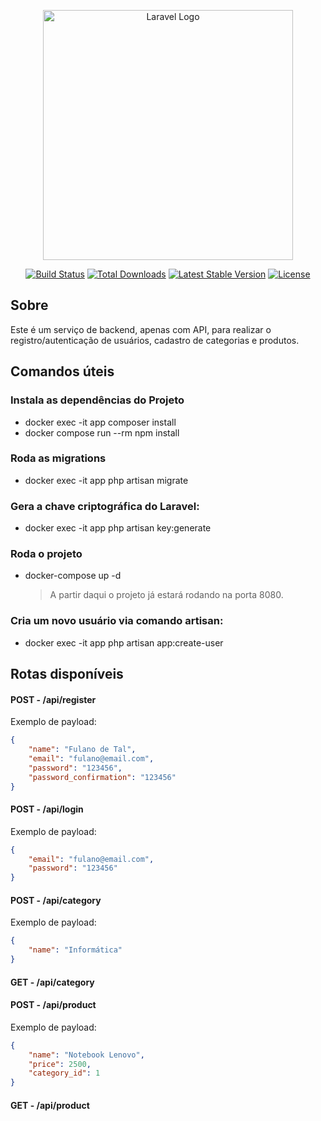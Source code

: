 <p align="center"><a href="https://laravel.com" target="_blank"><img src="https://raw.githubusercontent.com/laravel/art/master/logo-lockup/5%20SVG/2%20CMYK/1%20Full%20Color/laravel-logolockup-cmyk-red.svg" width="400" alt="Laravel Logo"></a></p>

<p align="center">
<a href="https://github.com/laravel/framework/actions"><img src="https://github.com/laravel/framework/workflows/tests/badge.svg" alt="Build Status"></a>
<a href="https://packagist.org/packages/laravel/framework"><img src="https://img.shields.io/packagist/dt/laravel/framework" alt="Total Downloads"></a>
<a href="https://packagist.org/packages/laravel/framework"><img src="https://img.shields.io/packagist/v/laravel/framework" alt="Latest Stable Version"></a>
<a href="https://packagist.org/packages/laravel/framework"><img src="https://img.shields.io/packagist/l/laravel/framework" alt="License"></a>
</p>

## Sobre

Este é um serviço de backend, apenas com API, para realizar o registro/autenticação de usuários, cadastro de categorias e produtos.

## Comandos úteis

### Instala as dependências do Projeto

-   docker exec -it app composer install
-   docker compose run --rm npm install

### Roda as migrations

-   docker exec -it app php artisan migrate

### Gera a chave criptográfica do Laravel:

-   docker exec -it app php artisan key:generate

### Roda o projeto

-   docker-compose up -d

    > A partir daqui o projeto já estará rodando na porta 8080.

### Cria um novo usuário via comando artisan:

-   docker exec -it app php artisan app:create-user

## Rotas disponíveis

#### POST - /api/register

Exemplo de payload:

```json
{
    "name": "Fulano de Tal",
    "email": "fulano@email.com",
    "password": "123456",
    "password_confirmation": "123456"
}
```

#### POST - /api/login

Exemplo de payload:

```json
{
    "email": "fulano@email.com",
    "password": "123456"
}
```

#### POST - /api/category

Exemplo de payload:

```json
{
    "name": "Informática"
}
```

#### GET - /api/category

#### POST - /api/product

Exemplo de payload:

```json
{
    "name": "Notebook Lenovo",
    "price": 2500,
    "category_id": 1
}
```

#### GET - /api/product
